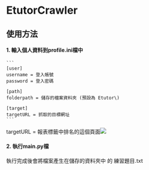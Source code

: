 EtutorCrawler
====
## 使用方法
#### 1. 輸入個人資料到profile.ini檔中
    ```
    [user]
    username = 登入帳號
    password = 登入密碼

    [path]
    folderpath = 儲存的檔案資料夾 (預設為 Etutor\)

    [target]
    targetURL = 抓取的目標網址
    ```
targetURL = 報表標籤中排名的這個頁面![](https://i.imgur.com/BiDrQjD.png)




#### 2. 執行main.py檔 
執行完成後會將檔案產生在儲存的資料夾中 的 練習題目.txt